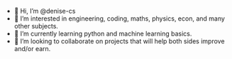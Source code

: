 - 👋 Hi, I’m @denise-cs
- 👀 I’m interested in engineering, coding, maths, physics, econ, and many other subjects.
- 🌱 I’m currently learning python and machine learning basics.
- 💞️ I’m looking to collaborate on projects that will help both sides improve and/or earn.

<!---
- 📫 How to reach me : send me a message
denise-cs/denise-cs is a ✨ special ✨ repository because its `README.md` (this file) appears on your GitHub profile.
You can click the Preview link to take a look at your changes.
--->
